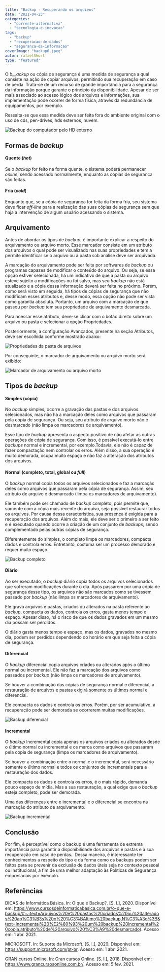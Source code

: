 ```yaml
---
title: "Backup - Recuperando os arquivos"
date: "2021-04-23"
categories: 
  - "corrente-alternativa"
  - "tecnologia-e-inovacao"
tags: 
  - "backup"
  - "recuperacao-de-dados"
  - "seguranca-da-informacao"
coverImage: "backup6.jpeg"
autor: rafaelShort
type: "featured"
---
```


O _b__ackup_ ou cópia de segurança é uma medida de segurança a qual consiste na ação de copiar arquivos, permitindo sua recuperação em caso de perda. Trata-se de um recurso de grande importância para a segurança da informação porque garante o princípio da disponibilidade. Apesar de ser mais associado ao acesso lógico dos arquivos e informações, sua implementação pode ocorrer de forma física, através da redundância de equipamentos, por exemplo.

Ressalta-se que essa medida deve ser feita fora do ambiente original com o uso de cds, pen-drives, hds externos, nuvem.

![Backup do computador pelo HD externo](images/backup5.jpg)

## **Formas de** **_backup_**

#### **Quente (****_hot_****)**

Se o _backup_ for feito na forma quente, o sistema poderá permanecer _online_, sendo acessado normalmente, enquanto as cópias de segurança são feitas.

#### **Fria (****_cold_****)**

Enquanto que, se a cópia de segurança for feita da forma fria, seu sistema deve ficar _off-line_ para a realização das suas cópias de segurança sem que haja a intervenção de algum usuário acessando o sistema.

## **Arquivamento**

Antes de abordar os tipos de _backup_, é importante explicar a respeito do arquivamento ou arquivo morto. Esse marcador consiste em um atributo dos arquivos o qual pode ser visualizado nas suas propriedades e tem a permite identificar se o arquivo ou a pasta sob análise deve ser arquivada.

A marcação do arquivamento pode ser feita por softwares de _backup_ ou programas capazes de modificar o conteúdo do arquivo. Ou seja, se essa opção estiver selecionada, há um indicativo de que a pasta ou arquivo esteve sujeito a modificações ou foi salvo, mas seu _backup_ não está atualizado e a cópia dessa informação deverá ser feita no próximo. Porém, como será visto em seguida, há tipos de cópias de segurança que não modificam esses atributos e, desse modo, essa opção não pode ser vista como garantia absoluta. Portanto, um arquivo com a marcação de que passou por _backup_ tem sua propriedade de arquivamento desmarcada.

Para acessar esse atributo, deve-se clicar com o botão direito sobre um arquivo ou pasta e selecionar a opção Propriedades.

Posteriormente, a configuração Avançados, presente na seção Atributos, deve ser escolhida conforme mostrado abaixo:

![Propriedades da pasta de arquivos](images/backup0.png)

Por conseguinte, o marcador de arquivamento ou arquivo morto será exibido:

![Marcador de arquivamento ou arquivo morto](images/backup1.png)

## **Tipos de** **_backup_**

#### **Simples (cópia)**

No _backup_ simples, ocorre a gravação das pastas e dos arquivos selecionados, mas não há a marcação deles como arquivos que passaram pela cópia de segurança. Ou seja, seu atributo de arquivo morto não é desmarcado (não limpa os marcadores de arquivamento).

Esse tipo de _backup_ apresenta o aspecto positivo de não afetar as outras operações de cópia de segurança. Com isso, é possível executá-lo entre _backups_ normal e incremental, por exemplo.Todavia, ele não é capaz de fazer compactação nem controlar os erros. Além disso, a sua operação é muito demorada, ocupa muito espaço e não faz a alteração dos atributos dos arquivos.

#### **Normal (completo, total, global ou _full_)**

O _backup_ normal copia todos os arquivos selecionados e faz a marcação deles como arquivos que passaram pela cópia de segurança. Assim, seu atributo de arquivo é desmarcado (limpa os marcadores de arquivamento).

Ele também pode ser chamado de _backup_ completo, pois permite que, somente com a cópia mais recente do arquivo, seja possível restaurar todos os arquivos. Por causa dessa característica, sua presença é exigida para a recuperação dos arquivos. Além do mais, ele deve ser o primeiro a ser feito e é executado quando ocorre a criação de um conjunto de _backups_, sendo complementado pelas outras cópias de segurança.

Diferentemente do simples, o completo limpa os marcadores, compacta dados e controla erros. Entretanto, costuma ser um processo demorado e requer muito espaço.

![Backup completo](images/backup4.jpg)

#### **Diário**

Ao ser executado, o _backup_ diário copia todos os arquivos selecionados que sofreram modificações durante o dia. Após passarem por uma cópia de segurança desse tipo, os arquivos não são marcados como se tivessem passado por _backup_ (não limpa os marcadores de arquivamento).

Ele grava arquivos e pastas, criados ou alterados na pasta referente ao _backup_, compacta os dados, controla os erros, gasta menos tempo e espaço. Apesar disso, há o risco de que os dados gravados em um mesmo dia possam ser perdidos.

O diário gasta menos tempo e espaço, mas os dados, gravados no mesmo dia, podem ser perdidos dependendo do horário em que seja feita a cópia de segurança.

#### **Diferencial**

O _backup_ diferencial copia arquivos criados ou alterados após o último normal ou incremental. Ele não faz a marcação dos arquivos como passados por _backup_ (não limpa os marcadores de arquivamento).

Se houver a combinação das cópias de segurança normal e diferencial, a restauração de arquivos e pastas exigirá somente os últimos normal e diferencial.

Ele compacta os dados e controla os erros. Porém, por ser acumulativo, a recuperação pode ser demorada se ocorrerem muitas modificações.

![Backup diferencial](images/backup3.jpg)

#### **Incremental**

O _backup_ Incremental copia apenas os arquivos criados ou alterados desde o último normal ou incremental e os marca como arquivos que passaram pela cópia de segurança (limpa os marcadores de arquivamento).

Se houver a combinação entre o normal e o incremental, será necessário somente o último normal e todos os conjuntos de incrementais para a restauração dos dados.

Ele compacta os dados e controla os erros, é o mais rápido, demanda pouco espaço de mídia. Mas a sua restauração, a qual exige que o _backup_ esteja completo, pode ser demorada.

Uma das diferenças entre o incremental e o diferencial se encontra na marcação do atributo de arquivamento.

![Backup incremental](images/backup2.jpg)

## Conclusão

Por fim, é perceptível como o backup é uma ferramenta de extrema importância para garantir a disponibilidade dos arquivos e pastas e à sua recuperação em caso de perdas.  Dessa maneira, é interessante ter conhecimentos a respeito do tipo e da forma como os backups podem ser feitos para se prevenir da exclusão de dados úteis seja no contexto pessoal ou institucional, a fim de uma melhor adaptação às Políticas de Segurança empresariais por exemplo.

## Referências

DICAS de Informática Básica. In: O que é Backup?. \[S. l.\], 2020. Disponível em: https://www.cursosdeinformaticabasica.com.br/o-que-e-backup/#:~:text=Arquivos%20e%20pastas%20criados%20ou%20alterados%20ap%C3%B3s%20o%20%C3%BAltimo%20backup,N%C3%A3o%3B&text=Incremental%20%E2%80%93%20um%20backup%20Incremental%20copia,atributo%20de%20arquivo%20%C3%A9%20desmarcado). Acesso em: 1 abr. 2021.

MICROSOFT. In: Suporte da Microsoft. \[S. l.\], 2020. Disponível em: https://support.microsoft.com/pt-br. Acesso em: 1 abr. 2021.

GRAN cursos Online. In: Gran cursos Online. \[S. l.\], 2018. Disponível em: https://www.grancursosonline.com.br/. Acesso em: 5 fev. 2021.
